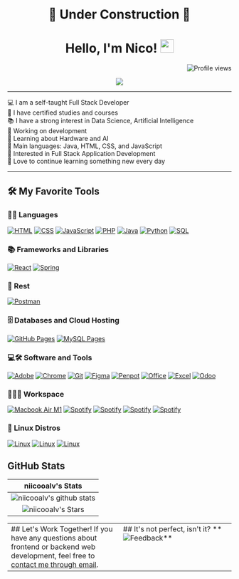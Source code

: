 <h1 align="center">🚧 Under Construction 🚧</h1>

<h1 align="center">
Hello, I'm Nico!
  <img src="https://media.giphy.com/media/hvRJCLFzcasrR4ia7z/giphy.gif" width="30"></h1> 

<img src="https://komarev.com/ghpvc/?username=niicooalv&color=green" alt="Profile views" align='right'/>
<br/>

<p align="center">
  <a href="https://github.com/niicooalv/readme-typing-svg"><img src="https://readme-typing-svg.herokuapp.com?lines=Game+Dev+Student;Full+Stack+Web+Developer;Freelancer;DS%20%7C%20AI%20%7C%20ML%20Enthusiast;Always%20Learning&center=true&width=500&height=50"></a>
</p>

<hr>

💻 I am a self-taught Full Stack Developer  
📝 I have certified studies and courses  
📚 I have a strong interest in Data Science, Artificial Intelligence  
🔭 Working on development  
🌱 Learning about Hardware and AI  
🌟 Main languages: Java, HTML, CSS, and JavaScript  
🚩 Interested in Full Stack Application Development  
💖 Love to continue learning something new every day

<hr>

## 🛠️ My Favorite Tools

### 👨‍💻 Languages
<p>
    <a href="#"><img alt="HTML" src="https://img.shields.io/badge/HTML%20-%23E34F26.svg?logo=html5&logoColor=white"></a>
    <a href="#"><img alt="CSS" src="https://img.shields.io/badge/CSS%20-%231572B6.svg?logo=css3&logoColor=white"></a>
    <a href="#"><img alt="JavaScript" src="https://img.shields.io/badge/JavaScript%20-%23F7DF1E.svg?logo=javascript&logoColor=black"></a>
    <a href="#"><img alt="PHP" src="https://img.shields.io/badge/PHP-%23777BB4.svg?logo=php&logoColor=white"></a>
    <a href="#"><img alt="Java" src="https://img.shields.io/badge/Java-%23007396.svg?logo=java&logoColor=white"></a>
    <a href="#"><img alt="Python" src="https://img.shields.io/badge/Python%20-%2314354C.svg?logo=python&logoColor=white"></a>
    <a href="#"><img alt="SQL" src="https://img.shields.io/badge/SQL%20-%23025E8C.svg?logo=amazon-dynamodb&logoColor=white"></a>
</p>

### 📚 Frameworks and Libraries
<p>
    <a href="#"><img alt="React" src="https://img.shields.io/badge/React-20232A?style=for-the-badge&logo=react&logoColor=61DAFB"></a>
    <a href="#"><img alt="Spring" src="https://img.shields.io/badge/Spring-20232A?style=for-the-badge&logo=spring&logoColor=6DB33F"></a>
</p>

### 🧪 Rest
<p>
    <a href="#"><img alt="Postman" src="https://img.shields.io/badge/Postman-FF6C37?style=for-the-badge&logo=postman&logoColor=white"></a>
</p>

### 🗄️ Databases and Cloud Hosting
<p>
    <a href="#"><img alt="GitHub Pages" src="https://img.shields.io/badge/GitHub%20Pages-%23327FC7.svg?logo=github&logoColor=white"></a>
    <a href="#"><img alt="MySQL Pages" src="https://img.shields.io/badge/MySQL%20Pages-%234479A1.svg?logo=mysql&logoColor=white"></a>
</p>

### 💻🛠️ Software and Tools
<p>
    <a href="#"><img alt="Adobe" src="https://img.shields.io/badge/Adobe%20-%23FF0000.svg?logo=adobe&logoColor=white"></a>
    <a href="#"><img alt="Chrome" src="https://img.shields.io/badge/Chrome-3DDC84?logo=google-chrome&logoColor=white"></a>
    <a href="#"><img alt="Git" src="https://img.shields.io/badge/Git%20-%23F05033.svg?logo=git&logoColor=white"></a>
    <a href="#"><img alt="Figma" src="https://img.shields.io/badge/Figma-%239B30FF.svg?logo=figma&logoColor=white"></a>
    <a href="#"><img alt="Penpot" src="https://img.shields.io/badge/Penpot-%2300E676.svg?logo=penpot&logoColor=white"></a>
    <a href="#"><img alt="Office" src="https://img.shields.io/badge/Office-%23D83B01.svg?logo=office&logoColor=white"></a>
    <a href="#"><img alt="Excel" src="https://img.shields.io/badge/Excel-%23217346.svg?logo=excel&logoColor=white"></a>
    <a href="#"><img alt="Odoo" src="https://img.shields.io/badge/Odoo-%23715FA1.svg?logo=odoo&logoColor=white"></a>

</p>

### 👨🏽‍💻 Workspace
<p>
    <a href="#"><img alt="Macbook Air M1" src="https://img.shields.io/badge/Visual%20Studio%20Code-0078d7.svg?style=for-the-badge&logo=visual-studio-code&logoColor=white"></a>
    <a href="#"><img alt="Spotify" src="https://img.shields.io/badge/Visual%20Studio-5C2D91.svg?style=for-the-badge&logo=visual-studio&logoColor=white"></a>
    <a href="#"><img alt="Spotify" src="https://img.shields.io/badge/IntelliJIDEA-000000.svg?style=for-the-badge&logo=intellij-idea&logoColor=white"></a>
    <a href="#"><img alt="Spotify" src="https://img.shields.io/badge/NetBeansIDE-1B6AC6.svg?style=for-the-badge&logo=apache-netbeans-ide&logoColor=white"></a>
    <a href="#"><img alt="Spotify" src="https://img.shields.io/badge/Eclipse-FE7A16.svg?style=for-the-badge&logo=Eclipse&logoColor=white"></a>
</p>

### 🐧 Linux Distros
<p>
    <a href="#"><img alt="Linux" src="https://img.shields.io/badge/-Lubuntu-%230065C2?style=for-the-badge&logo=lubuntu&logoColor=white"></a>
    <a href="#"><img alt="Linux" src="https://img.shields.io/badge/Ubuntu-E95420?style=for-the-badge&logo=ubuntu&logoColor=white"></a>
    <a href="#"><img alt="Linux" src="https://img.shields.io/badge/Linux%20Mint-87CF3E?style=for-the-badge&logo=Linux%20Mint&logoColor=white"></a>
</p>

## GitHub Stats

| niicooalv's Stats |
|:------------------:|
| ![niicooalv's github stats](https://github-readme-stats.vercel.app/api?username=niicooalv&show_icons=true&theme=algolia) |
| ![niicooalv's Stars](https://github-readme-stats.vercel.app/api?username=niicooalv&show_icons=true&locale=en&count_private=true&hide_rank=true&custom_title=My%20GitHub%20Stats&disable_animations=true&theme=algolia) |

<table style="border: none">
  <tr>
    <td width="50%" valign="top">
      ## Let's Work Together!
      If you have any questions about frontend or backend web development, feel free to <a href="mailto:test@test.local">contact me through email</a>.
    </td>
    <td width="50%" valign="top">
      ## It's not perfect, isn't it?
      **<img alt="Feedback" src="https://img.shields.io/badge/Ask%20me-anything-1abc9c.svg">**
    </td>
  </tr>
</table>
